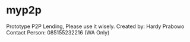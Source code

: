 # myp2p
Prototype P2P Lending, Please use it wisely.
Created by: Hardy Prabowo
Contact Person: 085155232216 (WA Only)
